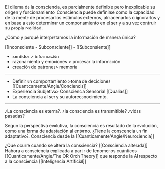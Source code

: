 El dilema de la consciencia, es parcialmente definible pero inexplicable su origen y funcionamiento. Consciencia puede definirse como la capacidad de la mente de procesar los estimulos  externos, almacenarlos o ignorarlos  y en base a esto determinar un comportamiento en el ser y a su vez contruir su propia realidad.


¿Cómo y porqué interpretamos la información de manera única? 

[[Inconsciente - Subconsciente]] - [[Subconsiente]]

- sentidos > información 
- razonamiento y emociones > procesar la información
- creación de patrones> memoria 


_______
- Definir un comportamiento >toma de deciciones [[Cuanticamente/Angie/Conciencia]]
- Experiencia Subjetiva> Consciencia Sensorial [[Qualias]]
- La consciencia al ser y su autoreconocimiento.
_____

¿La consciencia es eterna?, ¿la consciencia es transmitible?
¿vidas pasadas? 



Segun la perspectiva evolutiva, la consciencia es resultado de la evolución, como una forma de adaptación al entorno. ¿Tiene la conscencia un fin adaptativo?. Consciencia desde la [[Cuanticamente/Angie/Neurociencia]]
 
¿Que ocurre cuando se altera la consciencia? [[Consciencia alterada]]
Hahora a consciencia explicada a partir de fenomenos cuánticos [[Cuanticamente/Angie/The OR Orch Theory]]
que responde la AI respecto a la consciencia [[Inteligencia Artificial]]